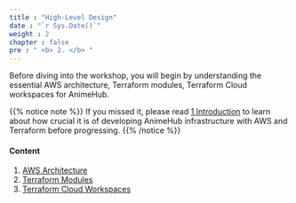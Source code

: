 ```yaml
---
title : "High-Level Design"
date : "`r Sys.Date()`"
weight : 2
chapter : false
pre : " <b> 2. </b> "
---
```


Before diving into the workshop, you will begin by understanding the essential AWS architecture, Terraform modules, Terraform Cloud workspaces for AnimeHub.

{{% notice note %}}
If you missed it, please read [1 Introduction](../1-introduction/) to learn about how crucial it is of developing AnimeHub infrastructure with AWS and Terraform before progressing.
{{% /notice %}}

#### Content

1. [AWS Architecture](1-aws-architecture)
2. [Terraform Modules](2-terraform-modules)
3. [Terraform Cloud Workspaces](3-terraform-cloud-workspaces)
<!-- need to remove parenthesis for path in Hugo 0.88.1 for Windows-->

